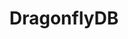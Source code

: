 ---
blog: https://dragonflydb.io/blog/
codehost: https://github.com/https://github.com/dragonflydb/dragonfly
logohandle: dragonflydbio
sort: dragonflydb
title: DragonflyDB
website: https://dragonflydb.io/
---